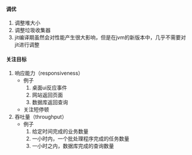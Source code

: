 #### 调优
1. 调整堆大小
2. 调整垃圾收集器
3. jit编译期虽然会对性能产生很大影响，但是在jvm的新版本中，几乎不需要对jit进行调整
#### 关注目标
1. 响应能力（responsiveness）
    * 例子
        1. 桌面ui反应事件
        2. 网站返回页面
        3. 数据库返回查询
    * 关注短停顿
2. 吞吐量（throughput）
    * 例子
        1. 给定时间完成的业务数量
        2. 一小时内，一个批处理程序完成的任务数量
        3. 一小时之内，数据库完成的查询数量
